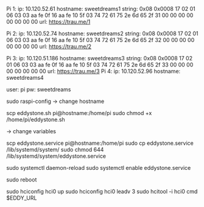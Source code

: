 Pi 1:
    ip: 10.120.52.61
    hostname: sweetdreams1
    string: 0x08 0x0008 17 02 01 06 03 03 aa fe 0f 16 aa fe 10 5f 03 74 72 61 75 2e 6d 65 2f 31 00 00 00 00 00 00 00 00
    url: https://trau.me/1

Pi 2:
    ip: 10.120.52.74
    hostname: sweetdreams2
    string: 0x08 0x0008 17 02 01 06 03 03 aa fe 0f 16 aa fe 10 5f 03 74 72 61 75 2e 6d 65 2f 32 00 00 00 00 00 00 00 00
    url: https://trau.me/2

Pi 3:
    ip: 10.120.51.186
    hostname: sweetdreams3
    string: 0x08 0x0008 17 02 01 06 03 03 aa fe 0f 16 aa fe 10 5f 03 74 72 61 75 2e 6d 65 2f 33 00 00 00 00 00 00 00 00
    url: https://trau.me/3
Pi 4:
    ip: 10.120.52.96
    hostname: sweetdreams4

user: pi
pw: sweetdreams


sudo raspi-config -> change hostname

scp eddystone.sh pi@hostname:/home/pi
sudo chmod +x /home/pi/eddystone.sh

-> change variables

scp eddystone.service pi@hostname:/home/pi
sudo cp eddystone.service /lib/systemd/system/
sudo chmod 644 /lib/systemd/system/eddystone.service

sudo systemctl daemon-reload
sudo systemctl enable eddystone.service

sudo reboot

sudo hciconfig hci0 up
sudo hciconfig hci0 leadv 3
sudo hcitool -i hci0 cmd $EDDY_URL